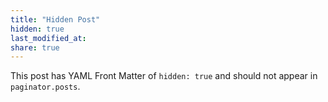 ```yaml
---
title: "Hidden Post"
hidden: true
last_modified_at:
share: true
---
```


This post has YAML Front Matter of `hidden: true` and should not appear in `paginator.posts`.
